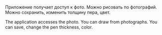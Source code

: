 Приложение получает доступ к фото.
Можно рисовать по фотографий.
Можно сохранить, изменить толщину пера, цвет. 

The application accesses the photo.
You can draw from photographs.
You can save, change the pen thickness, color.
